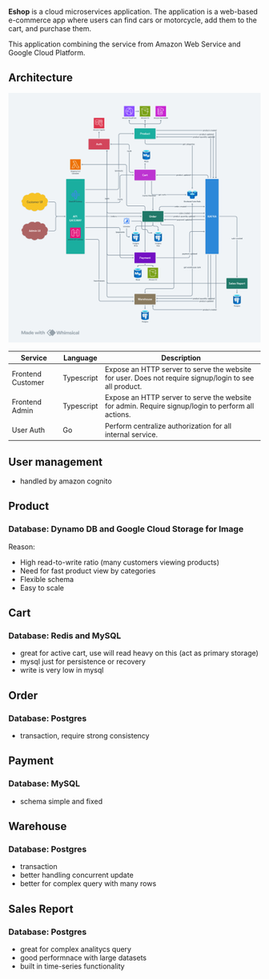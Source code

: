 **Eshop** is a cloud microservices application. The application is a web-based e-commerce app where users can find cars or motorcycle, add them to the cart, and purchase them.

This application combining the service from Amazon Web Service and Google Cloud Platform.

## Architecture
![](./docs/img/architecture.png)

| Service           | Language   | Description                                                                                            |
|-------------------|------------|--------------------------------------------------------------------------------------------------------|
| Frontend Customer | Typescript | Expose an HTTP server to serve the website for user. Does not require signup/login to see all product. |
| Frontend Admin    | Typescript | Expose an HTTP server to serve the website for admin. Require signup/login to perform all actions.     |
| User Auth         | Go | Perform centralize authorization for all internal service.                                             |

## User management
- handled by amazon cognito

## Product
### Database: Dynamo DB and Google Cloud Storage for Image
Reason:
- High read-to-write ratio (many customers viewing products)
- Need for fast product view by categories
- Flexible schema
- Easy to scale

## Cart
### Database: Redis and MySQL
- great for active cart, use will read heavy on this (act as primary storage)
- mysql just for persistence or recovery
- write is very low in mysql

## Order
### Database: Postgres
- transaction, require strong consistency

## Payment
### Database: MySQL
- schema simple and fixed

## Warehouse
### Database: Postgres
- transaction
- better handling concurrent update
- better for complex query with many rows

## Sales Report
### Database: Postgres
- great for complex analitycs query
- good performnace with large datasets
- built in time-series functionality